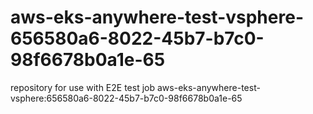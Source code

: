 # aws-eks-anywhere-test-vsphere-656580a6-8022-45b7-b7c0-98f6678b0a1e-65
repository for use with E2E test job aws-eks-anywhere-test-vsphere:656580a6-8022-45b7-b7c0-98f6678b0a1e-65
